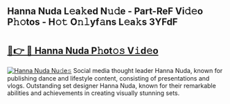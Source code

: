 ## Hanna Nuda L𝚎a𝚔ed N𝚞𝚍e - Part-ReF Vi𝚍𝚎o P𝚑𝚘tos - H𝚘𝚝 O𝚗𝚕yf𝚊ns L𝚎a𝚔s 3YFdF

# <h2><a href="http://kfczlp.oniu.top/?m=Hanna+Nuda">🔗👉 🔴 Hanna Nuda P𝚑ot𝚘𝚜 V𝚒d𝚎o</a></h2>

[![Hanna Nuda Nu𝚍e𝚜](https://i.imgur.com/0qMVB7G.gif)](http://kfczlp.oniu.top/?m=Hanna+Nuda)
Social media thought leader Hanna Nuda, known for publishing dance and lifestyle content, consisting of presentations and vlogs. Outstanding set designer Hanna Nuda, known for their remarkable abilities and achievements in creating visually stunning sets.  
